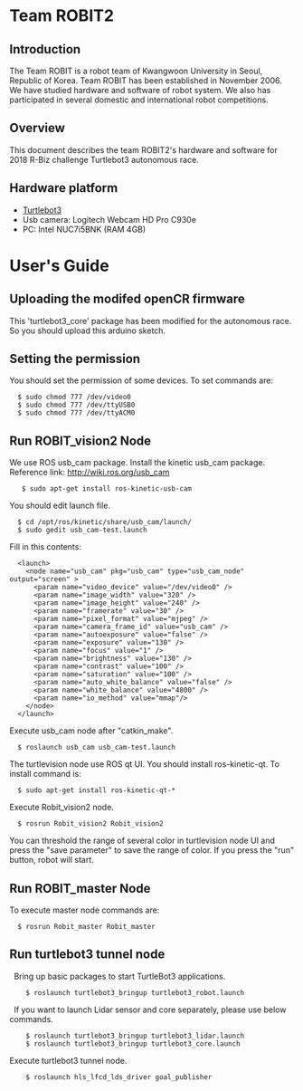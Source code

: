 # Team ROBIT2

Introduction
-
The Team ROBIT is a robot team of Kwangwoon University in Seoul, Republic of Korea. Team ROBIT has been established in November 2006. We have studied hardware and software of robot system. We also has participated in several domestic and international robot competitions.

Overview
-
This document describes the team ROBIT2's hardware and software for 2018 R-Biz challenge Turtlebot3 autonomous race.

Hardware platform
-
+ [Turtlebot3](http://emanual.robotis.com/docs/en/platform/turtlebot3/overview/) 
+ Usb camera: Logitech Webcam HD Pro C930e
+ PC: Intel NUC7i5BNK (RAM 4GB)

# User's Guide

Uploading the modifed openCR firmware
-
This 'turtlebot3_core' package has been modified for the autonomous race. So you should upload this arduino sketch.

Setting the permission
-
You should set the permission of some devices. To set commands are:

      $ sudo chmod 777 /dev/video0
      $ sudo chmod 777 /dev/ttyUSB0
      $ sudo chmod 777 /dev/ttyACM0

Run ROBIT_vision2 Node
-
We use ROS usb_cam package. Install the kinetic usb_cam package. 
  Reference link: http://wiki.ros.org/usb_cam
       
       $ sudo apt-get install ros-kinetic-usb-cam
  
  You should edit launch file. 
      
      $ cd /opt/ros/kinetic/share/usb_cam/launch/
      $ sudo gedit usb_cam-test.launch 
    
  Fill in this contents:
      
      <launch>
        <node name="usb_cam" pkg="usb_cam" type="usb_cam_node" output="screen" >
          <param name="video_device" value="/dev/video0" />
          <param name="image_width" value="320" />
          <param name="image_height" value="240" />
          <param name="framerate" value="30" />
          <param name="pixel_format" value="mjpeg" />
          <param name="camera_frame_id" value="usb_cam" />
          <param name="autoexposure" value="false" />
          <param name="exposure" value="130" />
          <param name="focus" value="1" />
          <param name="brightness" value="130" />
          <param name="contrast" value="100" />
          <param name="saturation" value="100" />
          <param name="auto_white_balance" value="false" />
          <param name="white_balance" value="4800" />
          <param name="io_method" value="mmap"/>
        </node>
      </launch>
  
  Execute usb_cam node after "catkin_make".
   
      $ roslaunch usb_cam usb_cam-test.launch 
    
  The turtlevision node use ROS qt UI. You should install ros-kinetic-qt. To install command is:
  
      $ sudo apt-get install ros-kinetic-qt-*
    
  Execute Robit_vision2 node.  
  
      $ rosrun Robit_vision2 Robit_vision2     
  
  You can threshold the range of several color in turtlevision node UI and press the "save parameter" to save the range of color. If you press the "run" button, robot will start.
  
Run ROBIT_master Node
-
 To execute master node commands are:  
  
      $ rosrun Robit_master Robit_master   

  ## Run turtlebot3 tunnel node
   Bring up basic packages to start TurtleBot3 applications.
    
        $ roslaunch turtlebot3_bringup turtlebot3_robot.launch

   If you want to launch Lidar sensor and core separately, please use below commands.
        
        $ roslaunch turtlebot3_bringup turtlebot3_lidar.launch
        $ roslaunch turtlebot3_bringup turtlebot3_core.launch
        
   Execute turtlebot3 tunnel node.
    
        $ roslaunch hls_lfcd_lds_driver goal_publisher
        
